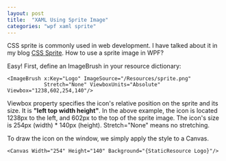 ```yaml
---
layout: post
title:  "XAML Using Sprite Image"
categories: "wpf xaml sprite"
---
```


CSS sprite is commonly used in web development. I have talked about it in my blog [CSS Sprite](http://yuezhizizhang.github.io/css/2012/03/13/css-sprites.html). How to use a sprite image in WPF?

Easy! First, define an ImageBrush in your resource dictionary:

```xaml
<ImageBrush x:Key="Logo" ImageSource="/Resources/sprite.png"
            Stretch="None" ViewboxUnits="Absolute" Viewbox="1238,602,254,140"/>
```

Viewbox property specifies the icon's relative position on the sprite and its size. It is **"left top width height"**. In the above example, the icon is located 1238px to the left, and 602px to the top of the sprite image. The icon's size is 254px (width) * 140px (height). Stretch="None" means no stretching.

To draw the icon on the window, we simply apply the style to a Canvas.

```xaml
<Canvas Width="254" Height="140" Background="{StaticResource Logo}"/>
```